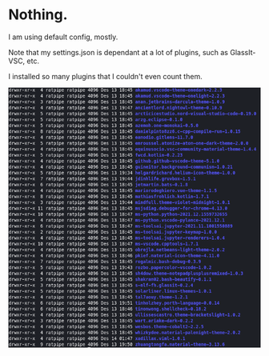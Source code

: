 # Nothing.

I am using default config, mostly.

Note that my settings.json is dependant at a lot of plugins, such as GlassIt-VSC, etc.

I installed so many plugins that I couldn't even count them.

![Plugins](/images/vs-code/plugins.png)
